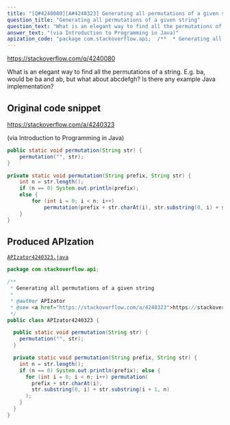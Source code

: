 ```yaml
---
title: "[Q#4240080][A#4240323] Generating all permutations of a given string"
question_title: "Generating all permutations of a given string"
question_text: "What is an elegant way to find all the permutations of a string. E.g. ba, would be ba and ab, but what about abcdefgh? Is there any example Java implementation?"
answer_text: "(via Introduction to Programming in Java)"
apization_code: "package com.stackoverflow.api;  /**  * Generating all permutations of a given string  *  * @author APIzator  * @see <a href=\"https://stackoverflow.com/a/4240323\">https://stackoverflow.com/a/4240323</a>  */ public class APIzator4240323 {    public static void permutation(String str) {     permutation(\"\", str);   }    private static void permutation(String prefix, String str) {     int n = str.length();     if (n == 0) System.out.println(prefix); else {       for (int i = 0; i < n; i++) permutation(         prefix + str.charAt(i),         str.substring(0, i) + str.substring(i + 1, n)       );     }   } }"
---
```


https://stackoverflow.com/q/4240080

What is an elegant way to find all the permutations of a string. E.g. ba, would be ba and ab, but what about abcdefgh? Is there any example Java implementation?



## Original code snippet

https://stackoverflow.com/a/4240323

(via Introduction to Programming in Java)

```java
public static void permutation(String str) { 
    permutation("", str); 
}

private static void permutation(String prefix, String str) {
    int n = str.length();
    if (n == 0) System.out.println(prefix);
    else {
        for (int i = 0; i < n; i++)
            permutation(prefix + str.charAt(i), str.substring(0, i) + str.substring(i+1, n));
    }
}
```

## Produced APIzation

[`APIzator4240323.java`](https://github.com/pasqualesalza/apization-temp-data/raw/master/apizations/java/APIzator4240323.java)

```java
package com.stackoverflow.api;

/**
 * Generating all permutations of a given string
 *
 * @author APIzator
 * @see <a href="https://stackoverflow.com/a/4240323">https://stackoverflow.com/a/4240323</a>
 */
public class APIzator4240323 {

  public static void permutation(String str) {
    permutation("", str);
  }

  private static void permutation(String prefix, String str) {
    int n = str.length();
    if (n == 0) System.out.println(prefix); else {
      for (int i = 0; i < n; i++) permutation(
        prefix + str.charAt(i),
        str.substring(0, i) + str.substring(i + 1, n)
      );
    }
  }
}

```